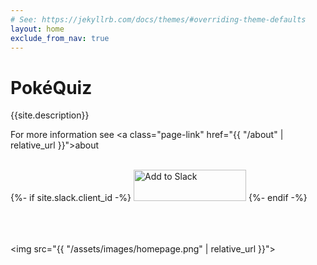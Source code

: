 ```yaml
---
# See: https://jekyllrb.com/docs/themes/#overriding-theme-defaults
layout: home
exclude_from_nav: true
---
```


# PokéQuiz

{{site.description}}

For more information see <a class="page-link" href="{{ "/about" | relative_url }}">about</a>

<br/>
{%- if site.slack.client_id -%}
<a href="https://slack.com/oauth/authorize?client_id={{ site.slack.client_id }}&scope=bot"><img alt="Add to Slack" height="50" width="180" src="https://platform.slack-edge.com/img/add_to_slack.png" srcset="https://platform.slack-edge.com/img/add_to_slack.png 1x, https://platform.slack-edge.com/img/add_to_slack@2x.png 2x" /></a>
{%- endif -%}

<br/>
<br/>
<br/>
<br/>

<img src="{{ "/assets/images/homepage.png" | relative_url }}">